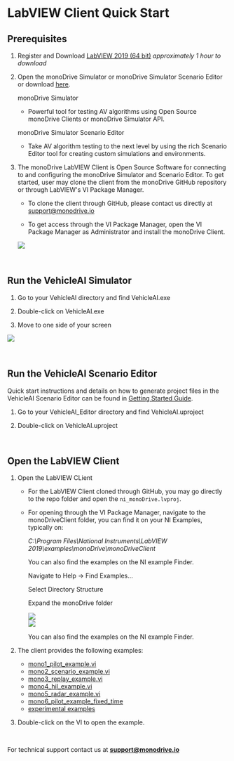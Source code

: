 # LabVIEW Client Quick Start

## Prerequisites 

1. Register and Download [LabVIEW 2019 (64 bit)](https://www.ni.com/en-us/support/downloads/software-products/download.labview.html#329483) *approximately 1 hour to download*

1. Open the monoDrive Simulator or monoDrive Simulator Scenario Editor or download [here](../../Getting_Started.md).

    monoDrive Simulator

    - Powerful tool for testing AV algorithms using Open Source monoDrive Clients or monoDrive Simulator API. 

    monoDrive Simulator Scenario Editor

    - Take AV algorithm testing to the next level by using the rich Scenario Editor tool for creating custom simulations and environments.


1. The monoDrive LabVIEW Client is Open Source Software for connecting to and 
configuring the monoDrive Simulator and Scenario Editor. To get started, 
user may clone the client from the monoDrive GitHub repository or 
through LabVIEW's VI Package Manager. 

    - To clone the client through GitHub, please contact us directly at support@monodrive.io

    - To get access through the VI Package Manager, open the VI Package Manager as Administrator 
    and install the monoDrive Client.
    <div class="img_container">
        <img class='lg_img' src="../imgs/prereq.png"/>
    </div>

<p>&nbsp;</p>


## Run the VehicleAI Simulator

1. Go to your VehicleAI directory and find VehicleAI.exe

2. Double-click on VehicleAI.exe

3. Move to one side of your screen

<div class="img_container">
    <img class='lg_img' src="../imgs/runVehicleAI.png"/>
</div>

<p>&nbsp;</p>


## Run the VehicleAI Scenario Editor
Quick start instructions and details on how to generate project files in the VehicleAI Scenario Editor can be found in [Getting Started Guide](../../Getting_Started.md).

1. Go to your VehicleAI_Editor directory and find VehicleAI.uproject


1. Double-click on VehicleAI.uproject

<p>&nbsp;</p>

## Open the LabVIEW Client

1. Open the LabVIEW CLient
    
    - For the LabVIEW Client cloned through GitHub, you may go directly to the repo folder 
    and open the `ni_monoDrive.lvproj`. 

    - For opening through the VI Package Manager, navigate to the monoDriveClient folder, 
    you can find it on your NI Examples, typically on:

        *C:\Program Files\National Instruments\LabVIEW 2019\examples\monoDrive\monoDriveClient* 

        You can also find the examples on the NI example Finder.

        Navigate to Help -> Find Examples...

        Select Directory Structure

        Expand the monoDrive folder


        <div class="img_container">
        <img class='lg_img' src="../imgs/find_examples.png"/>
        </div>

        <div class="img_container">
        <img class='lg_img' src="../imgs/find_examples2.png"/>
        </div>


        You can also find the examples on the NI example Finder.

2. The client provides the following examples:

    - [mono1_pilot_example.vi](../LabVIEW_run_examples/#pilot-example)
    - [mono2_scenario_example.vi](../LabVIEW_run_examples/#scenario-example)
    - [mono3_replay_example.vi](../LabVIEW_run_examples/#replay-example)
    - [mono4_hil_example.vi](../LabVIEW_run_examples/#hil-example)
    - [mono5_radar_example.vi](../LabVIEW_run_examples/#radar-example)
    - [mono6_pilot_example_fixed_time](../LabVIEW_run_examples/#pilot-example-with-fixed-time)
    - [experimental examples](../LabVIEW_run_examples/#experimental-examples)

3. Double-click on the VI to open the example.


<p>&nbsp;</p>


For technical support contact us at <b>support@monodrive.io</b>
<p>&nbsp;</p>
